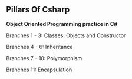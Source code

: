 ## Pillars Of Csharp 
**Object Oriented Programming practice in C#**

Branches 1 - 3: Classes, Objects and Constructor

Branches 4 - 6: Inheritance

Branches 7 - 10: Polymorphism

Branches 11: Encapsulation
